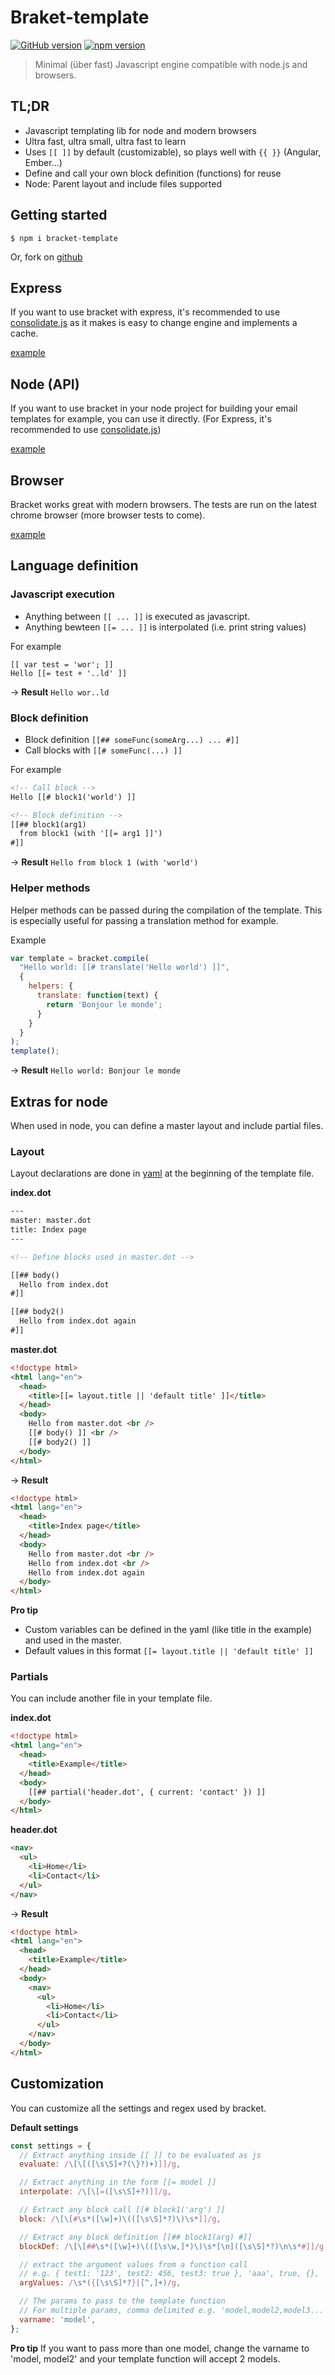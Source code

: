 # Braket-template

[![GitHub version](https://badge.fury.io/gh/danlevan%2Fbracket-template.svg)](http://badge.fury.io/gh/danlevan%2Fbracket-template)
[![npm version](https://badge.fury.io/js/bracket-template.svg)](http://badge.fury.io/js/bracket-template)

> Minimal (über fast) Javascript engine compatible with node.js and browsers.

## TL;DR

- Javascript templating lib for node and modern browsers 
- Ultra fast, ultra small, ultra fast to learn 
- Uses `[[ ]]` by default (customizable), so plays well with `{{ }}` (Angular, Ember...)
- Define and call your own block definition (functions) for reuse
- Node: Parent layout and include files supported

## Getting started

`$ npm i bracket-template`

Or, fork on [github](https://github.com/danlevan/bracket-template)

## Express

If you want to use bracket with express, it's recommended to use [consolidate.js](https://www.npmjs.com/package/consolidate) as it makes is easy to change engine and implements a cache.

[example](examples/node/consolidate.js)

## Node (API)

If you want to use bracket in your node project for building your email templates for example, you can use it directly. (For Express, it's recommended to use [consolidate.js](https://www.npmjs.com/package/consolidate))

[example](examples/node/simple.js)

## Browser

Bracket works great with modern browsers. The tests are run on the latest chrome browser (more browser tests to come).

[example](examples)

## Language definition

### Javascript execution

* Anything between `[[ ... ]]` is executed as javascript.
* Anything bewteen `[[= ... ]]` is interpolated (i.e. print string values)

For example

```
[[ var test = 'wor'; ]]
Hello [[= test + '..ld' ]]
```

→ **Result** `Hello wor..ld`

### Block definition

* Block definition `[[## someFunc(someArg...) ... #]]`
* Call blocks with `[[# someFunc(...) ]]`

For example

```html
<!-- Call block -->
Hello [[# block1('world') ]]

<!-- Block definition -->
[[## block1(arg1)
  from block1 (with '[[= arg1 ]]')
#]]
```

→ **Result** `Hello from block 1 (with 'world')`

### Helper methods

Helper methods can be passed during the compilation of the template. This is especially useful for passing a translation method for example.

Example

```javascript
var template = bracket.compile(
  "Hello world: [[# translate('Hello world') ]]",
  {
    helpers: {
      translate: function(text) {
        return 'Bonjour le monde';
      }
    }
  }
);
template();
```

→ **Result** `Hello world: Bonjour le monde`

## Extras for node

When used in node, you can define a master layout and include partial files.

### Layout 

Layout declarations are done in [yaml](http://yaml.org) at the beginning of the template file.

**index.dot**

```html
---
master: master.dot
title: Index page
---

<!-- Define blocks used in master.dot -->

[[## body()
  Hello from index.dot
#]]

[[## body2()
  Hello from index.dot again
#]]
```

**master.dot**

```html
<!doctype html>
<html lang="en">
  <head>
    <title>[[= layout.title || 'default title' ]]</title>
  </head>
  <body>
    Hello from master.dot <br />
    [[# body() ]] <br />
    [[# body2() ]]
  </body>
</html>
```

→ **Result**

```html
<!doctype html>
<html lang="en">
  <head>
    <title>Index page</title>
  </head>
  <body>
    Hello from master.dot <br />
    Hello from index.dot <br />
    Hello from index.dot again
  </body>
</html>
```

**Pro tip**
- Custom variables can be defined in the yaml (like title in the example) and used in the master.
- Default values in this format `[[= layout.title || 'default title' ]]`

### Partials

You can include another file in your template file.

**index.dot**

```html
<!doctype html>
<html lang="en">
  <head>
    <title>Example</title>
  </head>
  <body>
    [[## partial('header.dot', { current: 'contact' }) ]]
  </body>
</html>
```

**header.dot**

```html
<nav>
  <ul>
    <li>Home</li>
    <li>Contact</li>
  </ul>
</nav>
```

→ **Result**

```html
<!doctype html>
<html lang="en">
  <head>
    <title>Example</title>
  </head>
  <body>
    <nav>
      <ul>
        <li>Home</li>
        <li>Contact</li>
      </ul>
    </nav>
  </body>
</html>
```

## Customization

You can customize all the settings and regex used by bracket. 

**Default settings**

```js
const settings = {
  // Extract anything inside [[ ]] to be evaluated as js
  evaluate: /\[\[([\s\S]+?(\}?)+)]]/g,

  // Extract anything in the form [[= model ]]
  interpolate: /\[\[=([\s\S]+?)]]/g,

  // Extract any block call [[# block1('arg') ]]
  block: /\[\[#\s*([\w]+)\(([\s\S]*?)\)\s*]]/g,

  // Extract any block definition [[## block1(arg) #]]
  blockDef: /\[\[##\s*([\w]+)\(([\s\w,]*)\)\s*[\n]([\s\S]*?)\n\s*#]]/g,

  // extract the argument values from a function call
  // e.g. { test1: '123', test2: 456, test3: true }, 'aaa', true, {}, ''
  argValues: /\s*({[\s\S]*?}|[^,]+)/g,

  // The params to pass to the template function
  // For multiple params, comma delimited e.g. 'model,model2,model3...'
  varname: 'model',
};
```

**Pro tip** If you want to pass more than one model, change the varname to 'model, model2' and your template function will accept 2 models.

